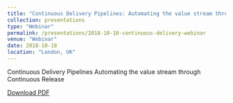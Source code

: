 ```yaml
---
title: "Continuous Delivery Pipelines: Automating the value stream through Continuous Release"
collection: presentations
type: "Webinar"
permalink: /presentations/2018-10-18-continuous-delivery-webinar
venue: "Webinar"
date: 2018-10-18
location: "London, UK"
---
```


Continuous Delivery Pipelines Automating the value stream through Continuous Release

[Download PDF](/files/Micro%20Focus%20-%20Continuous%20Delivery%20Pipelines%20-%20Automating%20the%20value%20stream.pdf)
